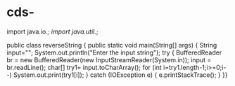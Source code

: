# cds-
import java.io.*;
import java.util.*;

public class reverseString {
    public static void main(String[] args) {
        String input="";
        System.out.println("Enter the input string");
        try
        {
            BufferedReader br = new BufferedReader(new InputStreamReader(System.in));
            input = br.readLine();
            char[] try1= input.toCharArray();
            for (int i=try1.length-1;i>=0;i--)
            System.out.print(try1[i]);
        }
        catch (IOException e) {
            e.printStackTrace();
        }
}}
